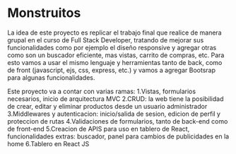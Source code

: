 # Monstruitos

La idea de este proyecto es replicar el trabajo final que realice de manera grupal en el curso de Full Stack Developer, tratando de mejorar sus funcionalidades como por
ejemplo el diseño responsive y agregar otras como son un buscador eficiente, mas vistas, carrito de compras, etc. Para esto vamos a usar el mismo lenguaje y 
herramientas tanto de back, como de front (javascript, ejs, css, express, etc.) y vamos a agregar Bootsrap para algunas funcionalidades.


Este proyecto va a contar con varias ramas:
1.Vistas, formularios necesarios, inicio de arquitectura MVC
2.CRUD: la web tiene la posibilidad de crear, editar y eliminar productos desde un usuario administrador
3.Middlewares y autenticacion: inicio/salida de sesion, edicion de perfil y proteccion de rutas
4.Validaciones de formularios, tanto de back-end como de front-end
5.Creacion de APIS para uso en tablero de React, funcionalidades extras: buscador, panel para cambios de publicidades en la home
6.Tablero en React JS
